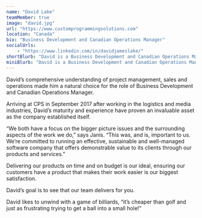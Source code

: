 ```yaml
---
name: "David Lake"
teamMember: true
image: "david.jpg"
url: "https://www.customprogrammingsolutions.com"
location: "Canada"
bio: "Business Development and Canadian Operations Manager"
socialUrls:
    - "https://www.linkedin.com/in/davidjameslake/"
shortBlurb: "David is a Business Development and Canadian Operations Manager at Custom Programming Solutions."
miniBlurb: "David is a Business Development and Canadian Operations Manager at Custom Programming Solutions."
---
```


David’s comprehensive understanding of project management, sales and operations made him a natural choice for the role of Business Development and Canadian Operations Manager.

Arriving at CPS in September 2017 after working in the logistics and media industries, David’s maturity and experience have proven an invaluable asset as the company established itself.

“We both have a focus on the bigger picture issues and the surrounding aspects of the work we do,” says Janis. “This was, and is, important to us. We’re committed to running an effective, sustainable and well-managed software company that offers demonstrable value to its clients through our products and services.”

Delivering our products on time and on budget is our ideal, ensuring our customers have a product that makes their work easier is our biggest satisfaction.

David’s goal is to see that our team delivers for you.

David likes to unwind with a game of billiards, “it’s cheaper than golf and just as frustrating trying to get a ball into a small hole!”